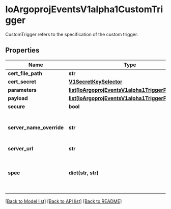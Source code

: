 # IoArgoprojEventsV1alpha1CustomTrigger

CustomTrigger refers to the specification of the custom trigger.
## Properties
Name | Type | Description | Notes
------------ | ------------- | ------------- | -------------
**cert_file_path** | **str** |  | [optional] 
**cert_secret** | [**V1SecretKeySelector**](V1SecretKeySelector.md) |  | [optional] 
**parameters** | [**list[IoArgoprojEventsV1alpha1TriggerParameter]**](IoArgoprojEventsV1alpha1TriggerParameter.md) |  | [optional] 
**payload** | [**list[IoArgoprojEventsV1alpha1TriggerParameter]**](IoArgoprojEventsV1alpha1TriggerParameter.md) |  | [optional] 
**secure** | **bool** |  | [optional] 
**server_name_override** | **str** | ServerNameOverride for the secure connection between sensor and custom trigger gRPC server. | [optional] 
**server_url** | **str** |  | [optional] 
**spec** | **dict(str, str)** | Spec is the custom trigger resource specification that custom trigger gRPC server knows how to interpret. | [optional] 

[[Back to Model list]](../README.md#documentation-for-models) [[Back to API list]](../README.md#documentation-for-api-endpoints) [[Back to README]](../README.md)


